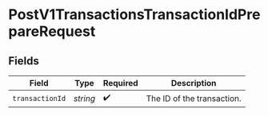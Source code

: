 # PostV1TransactionsTransactionIdPrepareRequest


## Fields

| Field                      | Type                       | Required                   | Description                |
| -------------------------- | -------------------------- | -------------------------- | -------------------------- |
| `transactionId`            | *string*                   | :heavy_check_mark:         | The ID of the transaction. |